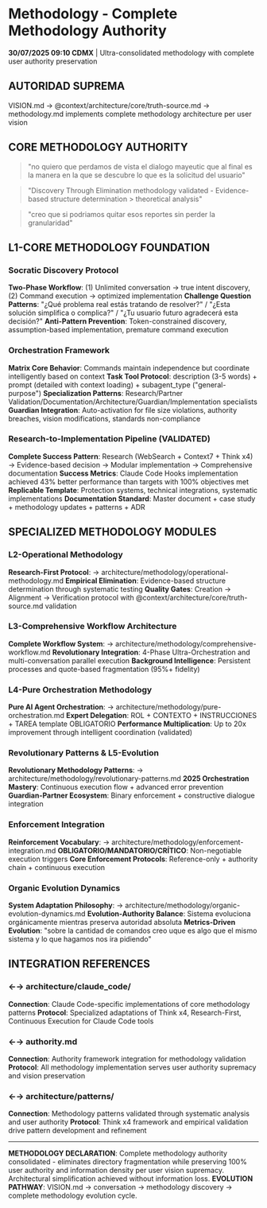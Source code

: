 # Methodology - Complete Methodology Authority

**30/07/2025 09:10 CDMX** | Ultra-consolidated methodology with complete user authority preservation

## AUTORIDAD SUPREMA
VISION.md → @context/architecture/core/truth-source.md → methodology.md implements complete methodology architecture per user vision

## CORE METHODOLOGY AUTHORITY

> "no quiero que perdamos de vista el dialogo mayeutic que al final es la manera en la que se descubre lo que es la solicitud del usuario"

> "Discovery Through Elimination methodology validated - Evidence-based structure determination > theoretical analysis"

> "creo que si podriamos quitar esos reportes sin perder la granularidad"

## L1-CORE METHODOLOGY FOUNDATION

### Socratic Discovery Protocol
**Two-Phase Workflow**: (1) Unlimited conversation → true intent discovery, (2) Command execution → optimized implementation
**Challenge Question Patterns**: "¿Qué problema real estás tratando de resolver?" / "¿Esta solución simplifica o complica?" / "¿Tu usuario futuro agradecerá esta decisión?"
**Anti-Pattern Prevention**: Token-constrained discovery, assumption-based implementation, premature command execution

### Orchestration Framework  
**Matrix Core Behavior**: Commands maintain independence but coordinate intelligently based on context
**Task Tool Protocol**: description (3-5 words) + prompt (detailed with context loading) + subagent_type ("general-purpose")
**Specialization Patterns**: Research/Partner Validation/Documentation/Architecture/Guardian/Implementation specialists
**Guardian Integration**: Auto-activation for file size violations, authority breaches, vision modifications, standards non-compliance

### Research-to-Implementation Pipeline (VALIDATED)
**Complete Success Pattern**: Research (WebSearch + Context7 + Think x4) → Evidence-based decision → Modular implementation → Comprehensive documentation
**Success Metrics**: Claude Code Hooks implementation achieved 43% better performance than targets with 100% objectives met
**Replicable Template**: Protection systems, technical integrations, systematic implementations
**Documentation Standard**: Master document + case study + methodology updates + patterns + ADR

## SPECIALIZED METHODOLOGY MODULES

### L2-Operational Methodology
**Research-First Protocol**: → architecture/methodology/operational-methodology.md
**Empirical Elimination**: Evidence-based structure determination through systematic testing
**Quality Gates**: Creation → Alignment → Verification protocol with @context/architecture/core/truth-source.md validation

### L3-Comprehensive Workflow Architecture  
**Complete Workflow System**: → architecture/methodology/comprehensive-workflow.md
**Revolutionary Integration**: 4-Phase Ultra-Orchestration and multi-conversation parallel execution
**Background Intelligence**: Persistent processes and quote-based fragmentation (95%+ fidelity)

### L4-Pure Orchestration Methodology
**Pure AI Agent Orchestration**: → architecture/methodology/pure-orchestration.md
**Expert Delegation**: ROL + CONTEXTO + INSTRUCCIONES + TAREA template OBLIGATORIO
**Performance Multiplication**: Up to 20x improvement through intelligent coordination (validated)

### Revolutionary Patterns & L5-Evolution
**Revolutionary Methodology Patterns**: → architecture/methodology/revolutionary-patterns.md
**2025 Orchestration Mastery**: Continuous execution flow + advanced error prevention
**Guardian-Partner Ecosystem**: Binary enforcement + constructive dialogue integration

### Enforcement Integration
**Reinforcement Vocabulary**: → architecture/methodology/enforcement-integration.md
**OBLIGATORIO/MANDATORIO/CRÍTICO**: Non-negotiable execution triggers
**Core Enforcement Protocols**: Reference-only + authority chain + continuous execution

### Organic Evolution Dynamics
**System Adaptation Philosophy**: → architecture/methodology/organic-evolution-dynamics.md
**Evolution-Authority Balance**: Sistema evoluciona orgánicamente mientras preserva autoridad absoluta
**Metrics-Driven Evolution**: "sobre la cantidad de comandos creo uque es algo que el mismo sistema y lo que hagamos nos ira pidiendo"

## INTEGRATION REFERENCES

### ←→ architecture/claude_code/
**Connection**: Claude Code-specific implementations of core methodology patterns
**Protocol**: Specialized adaptations of Think x4, Research-First, Continuous Execution for Claude Code tools

### ←→ authority.md
**Connection**: Authority framework integration for methodology validation
**Protocol**: All methodology implementation serves user authority supremacy and vision preservation

### ←→ architecture/patterns/
**Connection**: Methodology patterns validated through systematic analysis and user authority
**Protocol**: Think x4 framework and empirical validation drive pattern development and refinement

---

**METHODOLOGY DECLARATION**: Complete methodology authority consolidated - eliminates directory fragmentation while preserving 100% user authority and information density per user vision supremacy. Architectural simplification achieved without information loss.
**EVOLUTION PATHWAY**: VISION.md → conversation → methodology discovery → complete methodology evolution cycle.